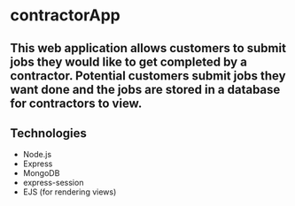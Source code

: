# contractorApp

This web application allows customers to submit jobs they would like to get completed by a contractor. Potential customers submit jobs they want done and the jobs are stored in a database for contractors to view.
---

## Technologies

- Node.js
- Express
- MongoDB
- express-session
- EJS (for rendering views)


